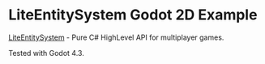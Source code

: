 ﻿# LiteEntitySystem Godot 2D Example

[LiteEntitySystem](https://github.com/RevenantX/LiteEntitySystem) - Pure C# HighLevel API for multiplayer games.

Tested with Godot 4.3.
